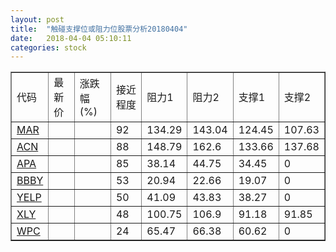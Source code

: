 ```yaml
---
layout: post
title:  "触碰支撑位或阻力位股票分析20180404"
date:   2018-04-04 05:10:11
categories: stock
---
```

<script type="text/javascript">
var stockList = []
stockList.push('gb_mar');
stockList.push('gb_acn');
stockList.push('gb_apa');
stockList.push('gb_bbby');
stockList.push('gb_yelp');
stockList.push('gb_xly');
stockList.push('gb_wpc');
</script>
<table border="1">
 <tr>
 <td>代码</td>
 <td>最新价</td>
 <td>涨跌幅(%)</td>
 <td>接近程度</td>
 <td>阻力1</td>
 <td>阻力2</td>
 <td>支撑1</td>
 <td>支撑2</td>
</tr>
  <tr id="mar" class="red">
  <td><a href="http://stock.finance.sina.com.cn/usstock/quotes/MAR.html" target="_blank">MAR</a></td><td></td><td></td><td>92</td><td>134.29</td><td>143.04</td><td>124.45</td><td>107.63</td></tr>
  <tr id="acn" class="red">
  <td><a href="http://stock.finance.sina.com.cn/usstock/quotes/ACN.html" target="_blank">ACN</a></td><td></td><td></td><td>88</td><td>148.79</td><td>162.6</td><td>133.66</td><td>137.68</td></tr>
  <tr id="apa" class="red">
  <td><a href="http://stock.finance.sina.com.cn/usstock/quotes/APA.html" target="_blank">APA</a></td><td></td><td></td><td>85</td><td>38.14</td><td>44.75</td><td>34.45</td><td>0</td></tr>
  <tr id="bbby" class="red">
  <td><a href="http://stock.finance.sina.com.cn/usstock/quotes/BBBY.html" target="_blank">BBBY</a></td><td></td><td></td><td>53</td><td>20.94</td><td>22.66</td><td>19.07</td><td>0</td></tr>
  <tr id="yelp" class="green">
  <td><a href="http://stock.finance.sina.com.cn/usstock/quotes/YELP.html" target="_blank">YELP</a></td><td></td><td></td><td>50</td><td>41.09</td><td>43.83</td><td>38.27</td><td>0</td></tr>
  <tr id="xly" class="red">
  <td><a href="http://stock.finance.sina.com.cn/usstock/quotes/XLY.html" target="_blank">XLY</a></td><td></td><td></td><td>48</td><td>100.75</td><td>106.9</td><td>91.18</td><td>91.85</td></tr>
  <tr id="wpc" class="green">
  <td><a href="http://stock.finance.sina.com.cn/usstock/quotes/WPC.html" target="_blank">WPC</a></td><td></td><td></td><td>24</td><td>65.47</td><td>66.38</td><td>60.62</td><td>0</td></tr>
</table>
